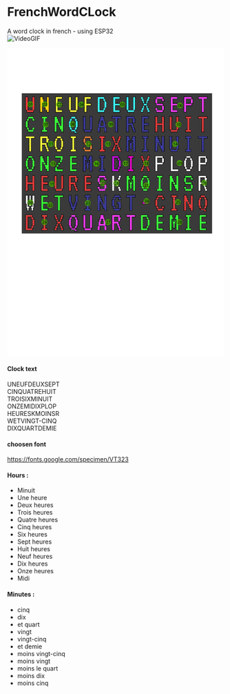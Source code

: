 # FrenchWordCLock
A word clock in french - using ESP32  
![VideoGIF](Video.gif)

![Schéma du panneau](CAD/PanelV2.svg)

#### Clock text
UNEUFDEUXSEPT  
CINQUATREHUIT  
TROISIXMINUIT  
ONZEMIDIXPLOP  
HEURESKMOINSR  
WETVINGT-CINQ  
DIXQUARTDEMIE  

#### choosen font
https://fonts.google.com/specimen/VT323

#### Hours :
- Minuit
- Une heure
- Deux heures
- Trois heures
- Quatre heures
- Cinq heures
- Six heures
- Sept heures
- Huit heures
- Neuf heures
- Dix heures
- Onze heures
- Midi

#### Minutes :
- cinq
- dix
- et quart
- vingt
- vingt-cinq
- et demie
- moins vingt-cinq
- moins vingt
- moins le quart
- moins dix
- moins cinq